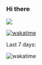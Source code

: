 ### Hi there 

![](https://github-readme-stats.vercel.app/api?username=RT19702)

[![wakatime](https://wakatime.com/badge/user/612b4793-5263-42e7-bd30-ab9033b37519.svg)](https://wakatime.com/@612b4793-5263-42e7-bd30-ab9033b37519)

Last 7 days:

![wakatime](https://github-readme-stats.vercel.app/api/wakatime?username=RT19702&layout=compact)
